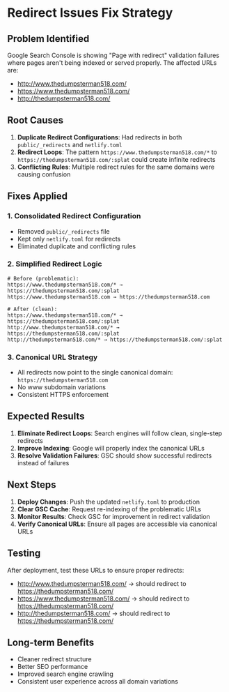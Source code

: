 # Redirect Issues Fix Strategy

## Problem Identified
Google Search Console is showing "Page with redirect" validation failures where pages aren't being indexed or served properly. The affected URLs are:
- http://www.thedumpsterman518.com/
- https://www.thedumpsterman518.com/
- http://thedumpsterman518.com/

## Root Causes
1. **Duplicate Redirect Configurations**: Had redirects in both `public/_redirects` and `netlify.toml`
2. **Redirect Loops**: The pattern `https://www.thedumpsterman518.com/*` to `https://thedumpsterman518.com/:splat` could create infinite redirects
3. **Conflicting Rules**: Multiple redirect rules for the same domains were causing confusion

## Fixes Applied

### 1. Consolidated Redirect Configuration
- Removed `public/_redirects` file
- Kept only `netlify.toml` for redirects
- Eliminated duplicate and conflicting rules

### 2. Simplified Redirect Logic
```
# Before (problematic):
https://www.thedumpsterman518.com/* → https://thedumpsterman518.com/:splat
https://www.thedumpsterman518.com → https://thedumpsterman518.com

# After (clean):
https://www.thedumpsterman518.com/* → https://thedumpsterman518.com/:splat
http://www.thedumpsterman518.com/* → https://thedumpsterman518.com/:splat
http://thedumpsterman518.com/* → https://thedumpsterman518.com/:splat
```

### 3. Canonical URL Strategy
- All redirects now point to the single canonical domain: `https://thedumpsterman518.com`
- No www subdomain variations
- Consistent HTTPS enforcement

## Expected Results
1. **Eliminate Redirect Loops**: Search engines will follow clean, single-step redirects
2. **Improve Indexing**: Google will properly index the canonical URLs
3. **Resolve Validation Failures**: GSC should show successful redirects instead of failures

## Next Steps
1. **Deploy Changes**: Push the updated `netlify.toml` to production
2. **Clear GSC Cache**: Request re-indexing of the problematic URLs
3. **Monitor Results**: Check GSC for improvement in redirect validation
4. **Verify Canonical URLs**: Ensure all pages are accessible via canonical URLs

## Testing
After deployment, test these URLs to ensure proper redirects:
- http://www.thedumpsterman518.com/ → should redirect to https://thedumpsterman518.com/
- https://www.thedumpsterman518.com/ → should redirect to https://thedumpsterman518.com/
- http://thedumpsterman518.com/ → should redirect to https://thedumpsterman518.com/

## Long-term Benefits
- Cleaner redirect structure
- Better SEO performance
- Improved search engine crawling
- Consistent user experience across all domain variations
